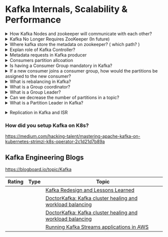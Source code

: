 # Kafka Internals, Scalability & Performance

<details>
<summary>How Kafka Nodes and zookeeper will communicate with each other?</summary>

Apache Kafka uses Zookeeper to select a controller, to maintain cluster membership and to store configuration, including the list of topics in the cluster.

In order to remain part of the Kafka cluster, each broker has to send keep-alive to Zookeeper in regular intervals. This is something every Zookeeper client does by default. If the broker doesn't heartbeat Zookeeper every zookeeper.session.timeout.ms milliseconds (6000 by default), Zookeeper will assume the broker is dead. This will cause leader election for all partitions that had a leader on that broker. If this broker happened to be the controller, you will also see a new controller elected.

https://stackoverflow.com/questions/54013250/how-kafka-nodes-and-zookeeper-will-communicate-with-each-other
</details>

<details>
    <summary>Kafka No Longer Requires ZooKeeper (In future)</summary>

Until now, Apache ZooKeeper was used by Kafka as a metadata store. Metadata for partitions and brokers were stored to the ZooKeeper quorum that was also responsible for Kafka Controller election.

In upcoming release v2.8.0, ZooKeeper can be replaced by an internal Raft quorum of controllers. When Kafka Raft Metadata mode is enabled, Kafka will store its metadata and configurations into a topic called @metadata. This internal topic is managed by the internal quorum and replicated across the cluster. The nodes of the cluster can now serve as brokers, controllers or both (called combined nodes).
    https://towardsdatascience.com/kafka-no-longer-requires-zookeeper-ebfbf3862104 
</details>

<details>
    <summary>Where kafka store the metadata on zookeeper? ( which path? )</summary>

It depends which metadata!

By default, Kafka uses a number of paths in zookeeper:
- /brokers: This contains alive brokers as well as topics configuration, assignments and current ISRs (In-Syn Replicas)
    /controller: This ZNode is owned by the current controller in the Kafka cluster
    /admin: This contains delete topic requests
    /config: This contains overriden configs for brokers, quotas
    And the list goes on ...
https://stackoverflow.com/questions/54989802/where-kafka-store-the-meta-data-on-zookeeper-which-path
</details>

<details>
    <summary>Explan role of Kafka Controller?</summary>
Kafka controller is a thread that runs inside only one broker in a Kafka cluster i.e. If we have a cluster of N brokers then there will be only one broker that is the controller.

It is like a brain for the cluster so that the cluster functions in a smooth and resilient way.

Whenever a Kafka Cluster is spun up, the brokers will first create a session with the zookeeper and the brokers will try to create an ephemeral node “/controller” inside the zookeeper. The broker that will be able to successfully create the “/controller” node will become the controller.

The rest of the brokers will create a watch on this “/controller” node.
    
As soon as the controller goes down or its session with the zookeeper is lost then this znode will be deleted and the rest of the brokers will be notified, and a new controller will be elected again.
    
    In a Kafka cluster, one of the brokers serves as the controller, which is responsible for managing the states of partitions and replicas and for performing administrative tasks like reassigning partitions. At any given time there is only one controller broker in your cluster.
    
</details>

<details>
    <summary>Metadata requests in Kafka producer</summary>
The first time the producer makes a metadata request is when it connects to the bootstrap servers that you set in the client configuration. Of course, it can be just one broker or more but not necessarily all the brokers in the cluster (so the metadata request is not for each broker). In this way, the producer gets information about where are the topics that it wants to send messages. During its life, more metadata requests can be done when it receives an error connecting to the broker leader for the partition it's writing, in this case, it needs to know which broker is the new leader for connecting to it (if not connected yet for other topics) and starting to send.
https://stackoverflow.com/questions/56794122/metadata-requests-in-kafka-producer
</details>

<details>
    <summary>Consumers partition allcoation</summary>
The consumers in a group divide the topic partitions as fairly amongst themselves as possible by establishing that each partition is only consumed by a single consumer from the group. When the number of consumers is lower than partitions, same consumers are going to read messages from more than one partition.

Ideally, the number of partitions should be equal to the number of consumers. Should the number of consumers be greater, the excess consumers were to be idle, wasting client resources. If the number of partitions is greater, some consumers will read from multiple partitions, which should not be an issue unless the ordering of messages is important.
</details>
        
<details>
    <summary>Is having a Consumer Group mandatory in Kafka?</summary>

Yes, it is mandatory to specify Kafka which consumer would belong to which consumer group. If you do not set the consumer group id in your app, you will get an exception. If you start a consumer to consume from a topic using the Kafka CLI command, then a new random consumer group is created with the name console-consumer-<some_random_number> and the consumer automatically falls under this consumer group.
    
https://medium.com/javarevisited/kafka-partitions-and-consumer-groups-in-6-mins-9e0e336c6c00
    
</details>

<details>
    <summary>If a new consumer joins a consumer group, how would the partitions be assigned to the new consumer?</summary>

Let’s say we have 1 topic with 3 partitions; and 1 consumer group consisting of 2 consumers. Out of the 3 partitions, 2 would be assigned to one consumer and the remaining partition would be assigned to the other consumer. Now, consider these two cases

    Case 1: If a new consumer joins the consumer group, rebalancing happens and each consumer is now assigned to a single partition (since we have equal number of partitions and consumers).
    Case 2: If a consumer goes down, then there’d be only 1 consumer left in the consumer group and all the partitions would be assigned to this consumer through rebalancing.
</details>
    
<details>
    <summary>What is rebalancing in Kafka?</summary>

A. Rebalancing is the re-assignment of partition ownership among consumers within a given consumer group such that every consumer in a consumer group is assigned one or more partitions. Rebalancing happens when:

    A new consumer joins the consumer group
    An existing consumer goes down
    New partitions are added
    An existing consumer is considered dead by the Group coordinator
</details>
    
<details>
    <summary>What is a Group coordinator?</summary>

A. A Group coordinator is a kafka broker which receives heartbeats from all consumers of a consumer group. Every consumer group has a group coordinator.

</details>
    
<details>
    <summary> What is a Group Leader?</summary>

A. The first consumer that joins a consumer group is called the Group Leader of that consumer group
</details>
    
<details>
    <summary>Can we decrease the number of partitions in a topic?</summary>

A. Apache Kafka doesn’t support decreasing the partitions of a topic. Since, all the data sent to a topic is sent to all the partitions and removing one of them means data loss.
</details>
    
<details>
    <summary>What is a Partition Leader in Kafka?</summary>

In Kafka, there is a concept of leader for each partition.

At any point in time, a partition can have only one broker as the leader. And only that leader can serve the data for the partition. Followers will sync the data from the leader.
    </details>
    
<details>
    <summary>Replication in Kafka and ISR</summary>

In Kafka, replication happens at the partition level i.e. copies of the partition are maintained at multiple broker instances.

When we say a topic has a replication factor of 3, this means we will be having three copies of each of its partitions. Kafka considers that a record is committed when all replicas in the In-Sync Replica set (ISR) have confirmed that they have taking the record into account.

While creating a Kafka topic, we can define replication-factor, the number of copies we want to have for the data. We define this using the  config setting.

ISR indicates replicas are In Sync with the partition leader, i.e. those followers that have the same data as the leader.
    </details>
    
### How did you setup Kafka on K8s?
    
https://medium.com/hacking-talent/mastering-apache-kafka-on-kubernetes-strimzi-k8s-operator-2c1d21d7b89a
    

## Kafka Engineering Blogs

https://blogboard.io/topic/Kafka

|Rating|Type|Topic
------------: | ------------- | -------------
|||[Kafka Redesign and Lessons Learned](https://www.moengage.com/blog/kafka-at-moengage/)|
|||[DoctorKafka: Kafka cluster healing and workload balancing](https://medium.com/pinterest-engineering/open-sourcing-doctorkafka-kafka-cluster-healing-and-workload-balancing-e51ad25b6b17)
|||[DoctorKafka: Kafka cluster healing and workload balancing](https://medium.com/pinterest-engineering/open-sourcing-doctorkafka-kafka-cluster-healing-and-workload-balancing-e51ad25b6b17)
|||[Running Kafka Streams applications in AWS](https://engineering.zalando.com/posts/2017/11/running-kafka-streams-applications-aws.html)



